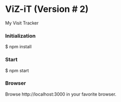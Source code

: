 # ViZ-iT (Version # 2)
My Visit Tracker

### Initialization

$ npm install


### Start

$ npm start

### Browser

Browse http://localhost:3000 in your favorite browser.

